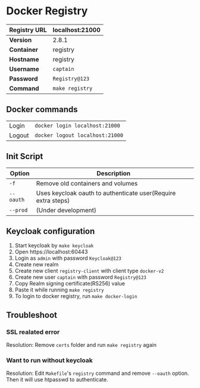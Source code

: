 # Docker Registry

| **Registry URL** | localhost:21000 |
|--|--|
| **Version** | 2.8.1 |
| **Container** | registry |
| **Hostname** | registry |
| **Username** | `captain` |
| **Password** | `Registry@123` |
| **Command** | `make registry` |

## Docker commands

|  |  |
|--|--|
| Login | `docker login localhost:21000` |
| Logout | `docker logout localhost:21000` |

## Init Script

| Option | Description |
|--|--|
| `-f` | Remove old containers and volumes |
| `--oauth` | Uses keycloak oauth to authenticate user(Require extra steps) |
| `--prod` | (Under development) |

## Keycloak configuration

 1. Start keycloak by `make keycloak`
 2. Open https://localhost:60443
 3. Login as `admin` with password `Keycloak@123`
 4. Create new realm
 5. Create new client `registry-client` with client type `docker-v2`
 6. Create new user `captain` with password `Registry@123`
 7. Copy Realm signing certificate(RS256) value
 8. Paste it while running `make registry`
 9. To login to docker registry, run `make docker-login`

## Troubleshoot

### SSL realated error

Resolution: Remove `certs` folder and run `make registry` again

### Want to run without keycloak

Resolution: Edit `Makefile`'s `registry` command and remove `--oauth` option. Then it will use htpasswd to authenticate.
